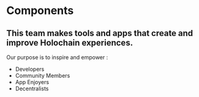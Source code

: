 # Components

## This team makes tools and apps that create and improve Holochain experiences.

Our purpose is to inspire and empower :
- Developers
- Community Members
- App Enjoyers
- Decentralists
